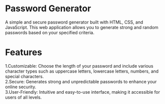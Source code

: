   # Password Generator
A simple and secure password generator built with HTML, CSS, and JavaScript. This web application allows you to generate strong and random passwords based on your specified criteria. 

# Features

  1.Customizable: Choose the length of your password and include various character types such as uppercase letters, lowercase letters, numbers, and special characters.</br>
  2.Secure: Generates strong and unpredictable passwords to enhance your online security.</br>
  3.User-Friendly: Intuitive and easy-to-use interface, making it accessible for users of all levels. 
